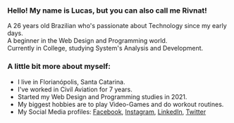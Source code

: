 ### Hello! My name is Lucas, but you can also call me Rivnat!

A 26 years old Brazilian who's passionate about Technology since my early days. <br>
A beginner in the Web Design and Programming world. <br>
Currently in College, studying System's Analysis and Development.

### A little bit more about myself:

- I live in Florianópolis, Santa Catarina.
- I've worked in Civil Aviation for 7 years.
- Started my Web Design and Programming studies in 2021.
- My biggest hobbies are to play Video-Games and do workout routines.
- My Social Media profiles: <a href="https://www.facebook.com/lucas.v.zille/" target="_blank">Facebook</a>, <a href="https://www.instagram.com/rivnatzille/" target="_blank">Instagram</a>, <a href="https://www.linkedin.com/in/lucas-victore-zille-816304215/" target="_blank">LinkedIn</a>, <a href="https://twitter.com/Rivnat3" target="_blank">Twitter</a>
